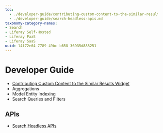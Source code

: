 ```yaml
---
toc:
  - ./developer-guide/contributing-custom-content-to-the-similar-results-widget.md
  - ./developer-guide/search-headless-apis.md
taxonomy-category-names:
- Search
- Liferay Self-Hosted
- Liferay PaaS
- Liferay SaaS
uuid: 14f72e64-7789-49bc-b658-36935d888251
---
```

# Developer Guide

- [Contributing Custom Content to the Similar Results Widget](developer-guide/contributing-custom-content-to-the-similar-results-widget.md)
- Aggregations
- Model Entity Indexing
- Search Queries and Filters

## APIs

- [Search Headless APIs](./developer-guide/search-headless-apis.md)
